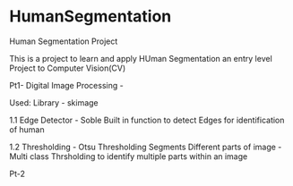 # HumanSegmentation
Human Segmentation Project

This is a project to learn and apply HUman Segmentation an entry level Project to Computer Vision(CV)


Pt1- Digital Image Processing - 

   Used:  Library - skimage
   
   1.1  Edge Detector - Soble 
         Built in function to detect Edges for identification of human
      
   1.2  Thresholding - Otsu Thresholding 
           Segments Different parts of image - 
           Multi class Thrsholding to identify multiple parts within an image

Pt-2

